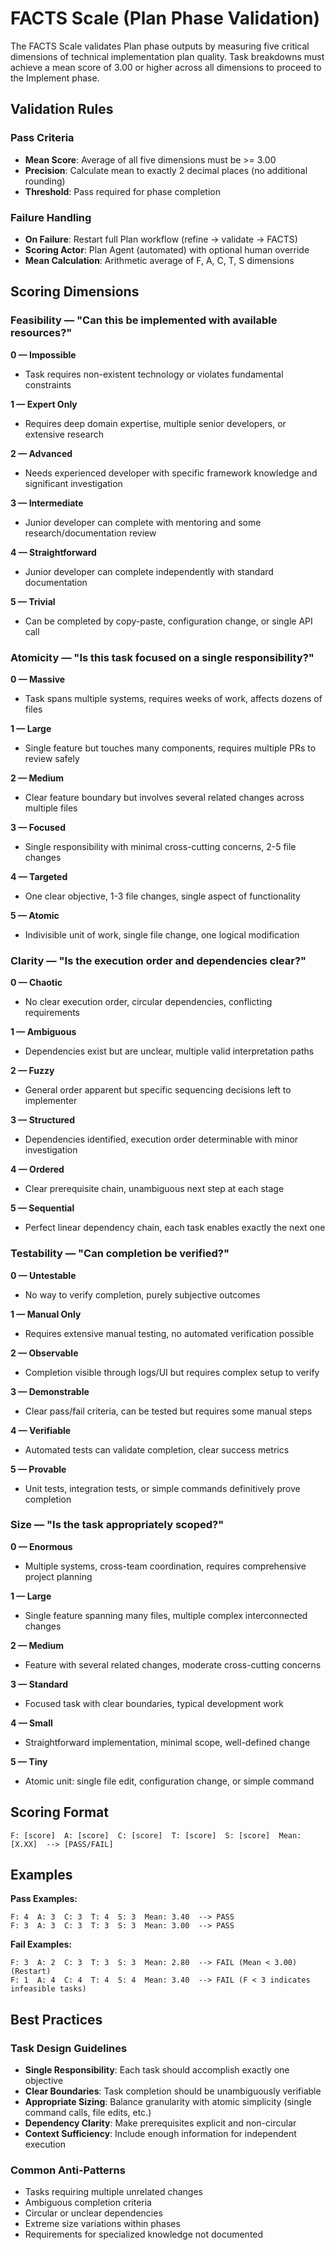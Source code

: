 # FACTS Scale (Plan Phase Validation)

The FACTS Scale validates Plan phase outputs by measuring five critical dimensions of technical implementation plan quality. Task breakdowns must achieve a mean score of 3.00 or higher across all dimensions to proceed to the Implement phase.

## Validation Rules

### Pass Criteria
- **Mean Score**: Average of all five dimensions must be >= 3.00
- **Precision**: Calculate mean to exactly 2 decimal places (no additional rounding)
- **Threshold**: Pass required for phase completion

### Failure Handling
- **On Failure**: Restart full Plan workflow (refine → validate → FACTS)
- **Scoring Actor**: Plan Agent (automated) with optional human override
- **Mean Calculation**: Arithmetic average of F, A, C, T, S dimensions

## Scoring Dimensions

### Feasibility — "Can this be implemented with available resources?"

**0 — Impossible**
- Task requires non-existent technology or violates fundamental constraints

**1 — Expert Only**
- Requires deep domain expertise, multiple senior developers, or extensive research

**2 — Advanced**
- Needs experienced developer with specific framework knowledge and significant investigation

**3 — Intermediate**
- Junior developer can complete with mentoring and some research/documentation review

**4 — Straightforward**
- Junior developer can complete independently with standard documentation

**5 — Trivial**
- Can be completed by copy-paste, configuration change, or single API call

### Atomicity — "Is this task focused on a single responsibility?"

**0 — Massive**
- Task spans multiple systems, requires weeks of work, affects dozens of files

**1 — Large**
- Single feature but touches many components, requires multiple PRs to review safely

**2 — Medium**
- Clear feature boundary but involves several related changes across multiple files

**3 — Focused**
- Single responsibility with minimal cross-cutting concerns, 2-5 file changes

**4 — Targeted**
- One clear objective, 1-3 file changes, single aspect of functionality

**5 — Atomic**
- Indivisible unit of work, single file change, one logical modification

### Clarity — "Is the execution order and dependencies clear?"

**0 — Chaotic**
- No clear execution order, circular dependencies, conflicting requirements

**1 — Ambiguous**
- Dependencies exist but are unclear, multiple valid interpretation paths

**2 — Fuzzy**
- General order apparent but specific sequencing decisions left to implementer

**3 — Structured**
- Dependencies identified, execution order determinable with minor investigation

**4 — Ordered**
- Clear prerequisite chain, unambiguous next step at each stage

**5 — Sequential**
- Perfect linear dependency chain, each task enables exactly the next one

### Testability — "Can completion be verified?"

**0 — Untestable**
- No way to verify completion, purely subjective outcomes

**1 — Manual Only**
- Requires extensive manual testing, no automated verification possible

**2 — Observable**
- Completion visible through logs/UI but requires complex setup to verify

**3 — Demonstrable**
- Clear pass/fail criteria, can be tested but requires some manual steps

**4 — Verifiable**
- Automated tests can validate completion, clear success metrics

**5 — Provable**
- Unit tests, integration tests, or simple commands definitively prove completion

### Size — "Is the task appropriately scoped?"

**0 — Enormous**
- Multiple systems, cross-team coordination, requires comprehensive project planning

**1 — Large**
- Single feature spanning many files, multiple complex interconnected changes

**2 — Medium**
- Feature with several related changes, moderate cross-cutting concerns

**3 — Standard**
- Focused task with clear boundaries, typical development work

**4 — Small**
- Straightforward implementation, minimal scope, well-defined change

**5 — Tiny**
- Atomic unit: single file edit, configuration change, or simple command

## Scoring Format

```
F: [score]  A: [score]  C: [score]  T: [score]  S: [score]  Mean: [X.XX]  --> [PASS/FAIL]
```

## Examples

**Pass Examples:**
```
F: 4  A: 3  C: 3  T: 4  S: 3  Mean: 3.40  --> PASS
F: 3  A: 3  C: 3  T: 3  S: 3  Mean: 3.00  --> PASS
```

**Fail Examples:**
```
F: 3  A: 2  C: 3  T: 3  S: 3  Mean: 2.80  --> FAIL (Mean < 3.00)  (Restart)
F: 1  A: 4  C: 4  T: 4  S: 4  Mean: 3.40  --> FAIL (F < 3 indicates infeasible tasks)
```

## Best Practices

### Task Design Guidelines
- **Single Responsibility**: Each task should accomplish exactly one objective
- **Clear Boundaries**: Task completion should be unambiguously verifiable
- **Appropriate Sizing**: Balance granularity with atomic simplicity (single command calls, file edits, etc.)
- **Dependency Clarity**: Make prerequisites explicit and non-circular
- **Context Sufficiency**: Include enough information for independent execution

### Common Anti-Patterns
- Tasks requiring multiple unrelated changes
- Ambiguous completion criteria
- Circular or unclear dependencies
- Extreme size variations within phases
- Requirements for specialized knowledge not documented